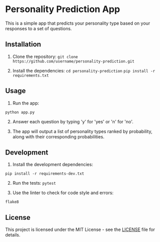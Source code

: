 # Personality Prediction App

This is a simple app that predicts your personality type based on your responses to a set of questions.

## Installation

1. Clone the repository: `git clone https://github.com/username/personality-prediction.git`

2. Install the dependencies:
`cd personality-prediction`
`pip install -r requirements.txt`


## Usage

1. Run the app:

`python app.py`


2. Answer each question by typing 'y' for 'yes' or 'n' for 'no'.

3. The app will output a list of personality types ranked by probability, along with their corresponding probabilities.

## Development

1. Install the development dependencies:

`pip install -r requirements-dev.txt`


2. Run the tests:
`pytest`


3. Use the linter to check for code style and errors:

`flake8`


## License

This project is licensed under the MIT License - see the [LICENSE](LICENSE) file for details.
